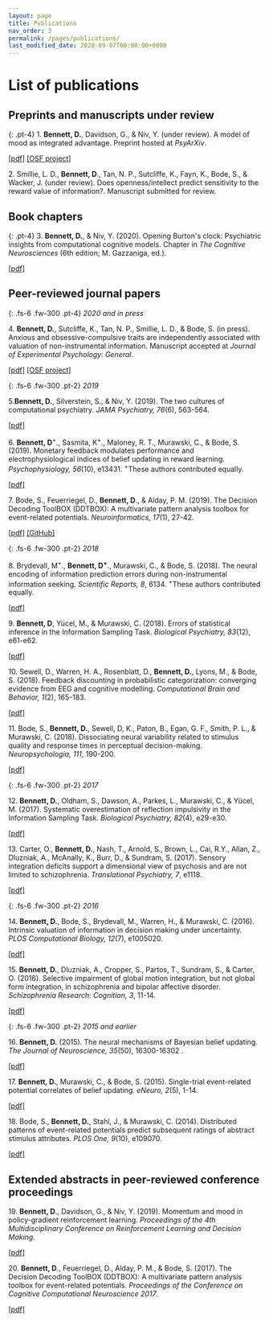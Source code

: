 ```yaml
---
layout: page
title: Publications
nav_order: 3
permalink: /pages/publications/
last_modified_date: 2020-09-07T00:00:00+0000
---
```


# List of publications

## Preprints and manuscripts under review

{: .pt-4}
1\. **Bennett, D.**, Davidson, G., & Niv, Y. (under review). A model of mood as integrated advantage. Preprint hosted at _PsyArXiv_.

[[pdf]](https://psyarxiv.com/dzsme/) [[OSF project]](https://osf.io/zm57r/)

2\. Smillie, L. D., **Bennett, D**., Tan, N. P., Sutcliffe, K., Fayn, K., Bode, S., & Wacker, J. (under review). Does openness/intellect predict sensitivity to the reward value of information?. Manuscript submitted for review.

## Book chapters

{: .pt-4}
3\. **Bennett, D.**, & Niv, Y. (2020). Opening Burton's clock: Psychiatric insights from computational cognitive models. Chapter in *The Cognitive Neurosciences* (6th edition; M. Gazzaniga, ed.).

[[pdf]](https://psyarxiv.com/y2vzu/)

## Peer-reviewed journal papers

{: .fs-6 .fw-300 .pt-4}
_2020 and in press_

4\. **Bennett, D.**, Sutcliffe, K., Tan, N. P., Smillie, L. D., & Bode, S. (in press). Anxious and obsessive-compulsive traits are independently associated with valuation of non-instrumental information. Manuscript accepted at _Journal of Experimental Psychology: General_.

[[pdf]](https://www.biorxiv.org/content/biorxiv/early/2020/05/04/768168.full.pdf) [[OSF project]](https://osf.io/eg74d/)

{: .fs-6 .fw-300 .pt-2}
_2019_

5\.**Bennett, D.**, Silverstein, S., & Niv, Y. (2019). The two cultures of computational psychiatry. _JAMA Psychiatry, 76_(6), 563-564.

[[pdf]](/assets/pdf/2019_jamapsychiatry.pdf)

6\. **Bennett, D**<sup>+</sup>., Sasmita, K<sup>+</sup>., Maloney, R. T., Murawski, C., & Bode, S. (2019). Monetary feedback modulates performance and electrophysiological indices of belief updating in reward learning. _Psychophysiology, 56_(10), e13431. <sup>+</sup>These authors contributed equally.

[[pdf]](/assets/pdf/2019_psychophysiology.pdf)

7\. Bode, S., Feuerriegel, D., **Bennett, D**., & Alday, P. M. (2019). The Decision Decoding ToolBOX (DDTBOX): A multivariate pattern analysis toolbox for event-related potentials. _Neuroinformatics, 17_(1), 27-42.

[[pdf]](/assets/pdf/2019_neuroinformatics.pdf) [[GitHub]](https://github.com/DDTBOX/DDTBOX)

{: .fs-6 .fw-300 .pt-2}
_2018_

8\. Brydevall, M<sup>+</sup>., **Bennett, D<sup>+</sup>**., Murawski, C., & Bode, S. (2018). The neural encoding of information prediction errors during non-instrumental information seeking. _Scientific Reports, 8_, 6134. <sup>+</sup>These authors contributed equally.

[[pdf]](https://www.nature.com/articles/s41598-018-24566-x.pdf)

9\. **Bennett, D**, Yücel, M., & Murawski, C. (2018). Errors of statistical inference in the Information Sampling Task. _Biological Psychiatry, 83_(12), e61-e62.

[[pdf]](/assets/pdf/2018_jamapsychiatry_reply.pdf)

10\. Sewell, D., Warren, H. A., Rosenblatt, D., **Bennett, D.**, Lyons, M., & Bode, S. (2018). Feedback discounting in probabilistic categorization: converging evidence from EEG and cognitive modelling. _Computational Brain and Behavior, 1_(2), 165-183.

[[pdf]](/assets/pdf/2018_cbb.pdf)

11\. Bode, S., **Bennett, D.**, Sewell, D, K., Paton, B., Egan, G. F., Smith, P. L., & Murawski, C. (2018). Dissociating neural variability related to stimulus quality and response times in perceptual decision-making. _Neuropsychologia, 111_, 190-200.

[[pdf]](/assets/pdf/2018_neuropsychologia.pdf)

{: .fs-6 .fw-300 .pt-2}
_2017_

12\. **Bennett, D.**, Oldham, S., Dawson, A., Parkes, L., Murawski, C., & Yücel, M. (2017). Systematic overestimation of reflection impulsivity in the Information Sampling Task. _Biological Psychiatry, 82_(4), e29-e30.

[[pdf]](/assets/pdf/2017_jamapsychiatry.pdf)

13\. Carter, O., **Bennett, D.**, Nash, T., Arnold, S., Brown, L., Cai, R.Y., Allan, Z., Dluzniak, A., McAnally, K., Burr, D., & Sundram, S. (2017). Sensory integration deficits support a dimensional view of psychosis and are not limited to schizophrenia. _Translational Psychiatry, 7_, e1118.

[[pdf]](/assets/pdf/2017_translationalpsychiatry.pdf)

{: .fs-6 .fw-300 .pt-2}
_2016_

14\. **Bennett, D.**, Bode, S., Brydevall, M., Warren, H., & Murawski, C. (2016). Intrinsic valuation of information in decision making under uncertainty. _PLOS Computational Biology, 12_(7), e1005020.

[[pdf]](/assets/pdf/2016_ploscb.pdf)

15\. **Bennett, D.**, Dluzniak, A., Cropper, S., Partos, T., Sundram, S., & Carter, O. (2016). Selective impairment of global motion integration, but not global form integration, in schizophrenia and bipolar affective disorder. _Schizophrenia Research: Cognition, 3_, 11-14.

[[pdf]](/assets/pdf/2016_szrescog.pdf)

{: .fs-6 .fw-300 .pt-2}
_2015 and earlier_

16\. **Bennett, D.** (2015). The neural mechanisms of Bayesian belief updating. _The Journal of Neuroscience, 35_(50), 16300-16302 .

[[pdf]](/assets/pdf/2015_jneuro.pdf)

17\. **Bennett, D.**, Murawski, C., & Bode, S. (2015). Single-trial event-related potential correlates of belief updating. _eNeuro, 2_(5), 1-14.

[[pdf]](/assets/pdf/2015_eneuro.pdf)

18\. Bode, S., **Bennett, D.**, Stahl, J., & Murawski, C. (2014). Distributed patterns of event-related potentials predict subsequent ratings of abstract stimulus attributes. _PLOS One, 9_(10), e109070.

[[pdf]](/assets/pdf/2014_plosone.pdf)

## Extended abstracts in peer-reviewed conference proceedings

19\. **Bennett, D**., Davidson, G., & Niv, Y. (2019). Momentum and mood in policy-gradient reinforcement learning. _Proceedings of the 4th Multidisciplinary Conference on Reinforcement Learning and Decision Making_.

[[pdf]](/assets/pdf/2019_rldm.pdf)

20\. **Bennett, D**., Feuerriegel, D., Alday, P. M., & Bode, S. (2017). The Decision Decoding ToolBOX (DDTBOX): A multivariate pattern analysis toolbox for event-related potentials. _Proceedings of the Conference on Cognitive Computational Neuroscience 2017_.

[[pdf]](https://www2.securecms.com/CCNeuro/docs-0/5920f79e68ed3faf23cce919.pdf)

